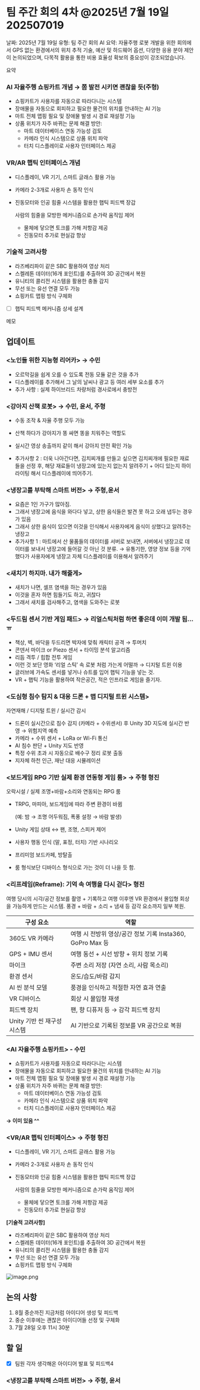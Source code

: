 # 팀 주간 회의 4차 @2025년 7월 19일 202507019

날짜: 2025년 7월 19일
유형: 팀 주간 회의
AI 요약: 자율주행 로봇 개발을 위한 회의에서 GPS 없는 환경에서의 위치 추적 기술, 예산 및 하드웨어 옵션, 다양한 응용 분야 제안이 논의되었으며, 다목적 활용을 통한 비용 효율성 확보의 중요성이 강조되었습니다.

요약

### AI 자율주행 쇼핑카트 개념 → 쫌 발전 시키면 괜찮을 듯(주형)

- 쇼핑카트가 사용자를 자동으로 따라다니는 시스템
- 장애물을 자동으로 회피하고 필요한 물건의 위치를 안내하는 AI 기능
- 마트 전체 맵핑 필요 및 장애물 발생 시 경로 재설정 기능
- 상품 위치가 자주 바뀌는 문제 해결 방안:
    - 마트 데이터베이스 연동 가능성 검토
    - 카메라 인식 시스템으로 상품 위치 파악
    - 터치 디스플레이로 사용자 인터페이스 제공

### VR/AR 햅틱 인터페이스 개념

- 디스플레이, VR 기기, 스마트 글래스 활용 가능
- 카메라 2-3개로 사용자 손 동작 인식
- 진동모터와 인공 힘줄 시스템을 활용한 햅틱 피드백 장갑
    
    사람의 힘줄을 모방한 메커니즘으로 손가락 움직임 제어
    
    - 물체에 닿으면 토크를 가해 저항감 제공
    - 진동모터 추가로 현실감 향상

### 기술적 고려사항

- 라즈베리파이 같은 SBC 활용하여 영상 처리
- 스켈레톤 데이터(16개 포인트)를 추출하여 3D 공간에서 복원
- 유니티의 콜리전 시스템을 활용한 충돌 감지
- 무선 또는 유선 연결 모두 가능
- 쇼핑카트 맵핑 방식 구체화
- [ ]  햅틱 피드백 메커니즘 상세 설계

메모

		

## 업데이트

### <노인들 위한 지능형 리어카> → 수민

- 오르막길을 쉽게 오를 수 있도록 전동 모듈 같은 것을 추가
- 디스플레이를 추가해서 그 날의 날씨나 광고 등 여러 세부 요소를 추가
- 추가 사항 : 실제 하이브리드 차량처럼 경사로에서 충방전

### <강아지 산책 로봇> → 수민, 윤서, 주형

- 수동 조작 & 자율 주행 모두 가능
- 산책 하다가 강아지가 똥 싸면 똥을 치워주는 역할도
- 실시간 영상 송출까지 같이 해서 강아지 안전 확인 가능

- 추가사항 2 : 더욱 나아간다면, 김치찌개를 만들고 싶으면 김치찌개에 필요한 재료들을 선정 후, 해당 재료들이 냉장고에 있는지 없는지 알려주기  +  어디 있는지 하이라이팅 해서 디스플레이에 띄어주기.

### <냉장고를 부탁해 스마트 버전> → 주형,윤서

- 요즘은 1인 가구가 많아짐.
- 그래서 냉장고에 음식을 와다다 넣고, 상한 음식들은 발견 못 하고 오래 냅두는 경우가 있음
- 그래서 상한 음식이 있으면 이것을 인식해서 사용자에게 음식이 상했다고 알려주는 냉장고
- 추가사항 1 : 마트에서 산 물품들의 데이터를 서버로 보내면, 서버에서 냉장고로 데이터를 보내서 냉장고에 들어갈 것 아닌 것 분류. → 유통기한, 영양 정보 등을 기억했다가 사용자에게 냉장고 자체 디스플레이를 이용해서 알려주기

### <새치기 하지마. 내가 해줄게>

- 새치가 나면, 셀프 염색을 하는 경우가 있음
- 이것을 혼자 하면 힘들기도 하고, 귀찮다
- 그래서 새치를 검사해주고, 염색을 도와주는 로봇

### **<두드림 센서 기반  게임 패드> → 리얼스틱처럼 하면 좋은데 이미 개발 됨…ㅠ**

- 책상, 벽, 바닥을 두드리면 박자에 맞춰 캐릭터 공격 → 투머치
- 콘덴서 마이크 or Piezo 센서 + 타이밍 분석 알고리즘
- 리듬 격투 / 힙합 전투 게임
- 이런 것 보단 영화 ‘리얼 스틱’ 속 로봇 처럼 가는게 어떨까 → 디지털 트윈 이용
- 글러브에 가속도 센서를 넣거나 슈트를 입어 햅틱 기능을 넣는 것.
- VR + 햅틱 기능을 활용하여 작은공간, 적은 인프라로 게임을 즐기자.

### **<도심형 침수 탐지 & 대응 드론 + 맵 디지털 트윈 시스템>**

자연재해 / 디지털 트윈 / 실시간 감시

- 드론이 실시간으로 침수 감지 (카메라 + 수위센서) 후 Unity 3D 지도에 실시간 반영 → 위험지역 예측
- 카메라 + 수위 센서 + LoRa or Wi-Fi 통신
- AI 침수 판단 + Unity 지도 반영
- 특정 수위 초과 시 자동으로 배수구 정리 로봇 출동
- 지자체 하천 인근, 재난 대응 시뮬레이션

### **<보드게임  RPG 기반 실제 환경 연동형 게임 룸> → 주형** 형진

오락시설 / 실제 조명+바람+소리와 연동되는 RPG 룸

- TRPG, 마피아, 보드게임에 따라 주변 환경이 바뀜
    
    (예: 밤 → 조명 어두워짐, 폭풍 설정 → 바람 발생)
    
- Unity 게임 상태 ↔ 팬, 조명, 스피커 제어
- 사용자 행동 인식 (말, 표정, 터치) 기반 시나리오
- 프리미엄 보드카페, 방탈출
- 룸 형식보단 디바이스 형식으로 가는 것이 더 나을 듯 함.

### **<리프레임(Reframe): 기억 속 여행을 다시 걷다>** 형진

여행 당시의 시각/공간 정보를 촬영 + 기록하고 여행 이후엔 VR 환경에서 몰입형 회상을 가능하게 만드는 시스템. 풍경 + 바람 + 소리 + 냄새 등 감각 요소까지 일부 복원.

| 구성 요소 | 역할 |
| --- | --- |
| 360도 VR 카메라 | 여행 시 전방위 영상/공간 정보 기록 Insta360, GoPro Max 등 |
| GPS + IMU 센서 | 여행 동선 + 시선 방향 + 위치 정보 기록 |
| 마이크 | 주변 소리 저장 (자연 소리, 사람 목소리) |
| 환경 센서 | 온도/습도/바람 감지 |
| AI 씬 분석 모델 | 풍경을 인식하고 적절한 자연 효과 연출 |
| VR 디바이스 | 회상 시 몰입형 재생 |
| 피드백 장치 | 팬, 향 디퓨저 등 → 감각 피드백 장치 |
| Unity 기반 씬 재구성 시스템 | AI 기반으로 기록된 정보를 VR 공간으로 복원 |

### <AI 자율주행 쇼핑카트> - 수민

- 쇼핑카트가 사용자를 자동으로 따라다니는 시스템
- 장애물을 자동으로 회피하고 필요한 물건의 위치를 안내하는 AI 기능
- 마트 전체 맵핑 필요 및 장애물 발생 시 경로 재설정 기능
- 상품 위치가 자주 바뀌는 문제 해결 방안:
    - 마트 데이터베이스 연동 가능성 검토
    - 카메라 인식 시스템으로 상품 위치 파악
    - 터치 디스플레이로 사용자 인터페이스 제공

**→ 이미 있음 ^^**

### <VR/AR 햅틱 인터페이스> → 주형 형진

- 디스플레이, VR 기기, 스마트 글래스 활용 가능
- 카메라 2-3개로 사용자 손 동작 인식
- 진동모터와 인공 힘줄 시스템을 활용한 햅틱 피드백 장갑
    
    사람의 힘줄을 모방한 메커니즘으로 손가락 움직임 제어
    
    - 물체에 닿으면 토크를 가해 저항감 제공
    - 진동모터 추가로 현실감 향상

**[기술적 고려사항]**

- 라즈베리파이 같은 SBC 활용하여 영상 처리
- 스켈레톤 데이터(16개 포인트)를 추출하여 3D 공간에서 복원
- 유니티의 콜리전 시스템을 활용한 충돌 감지
- 무선 또는 유선 연결 모두 가능
- 쇼핑카트 맵핑 방식 구체화

![image.png](image.png)

## 논의 사항

1. 8월 중순까진 지금처럼 아이디어 생성 및 피드백
2. 중순 이후에는 괜찮은 아이디어들 선정 및 구체화
3. 7월 28일 오후 11시 30분

## 할 일

- [x]  팀원 각자 생각해온 아이디어 발표 및 피드백4

### <냉장고를 부탁해 스마트 버전> → 주형, 윤서
